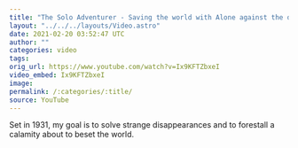 ```yaml
---
title: "The Solo Adventurer - Saving the world with Alone against the darkness (pt 2)"
layout: "../../../layouts/Video.astro"
date: 2021-02-20 03:52:47 UTC
author: ""
categories: video
tags: 
orig_url: https://www.youtube.com/watch?v=Ix9KFTZbxeI
video_embed: Ix9KFTZbxeI
image:
permalink: /:categories/:title/
source: YouTube
---
```

Set in 1931, my goal is to solve strange disappearances and to forestall a calamity about to beset the world.